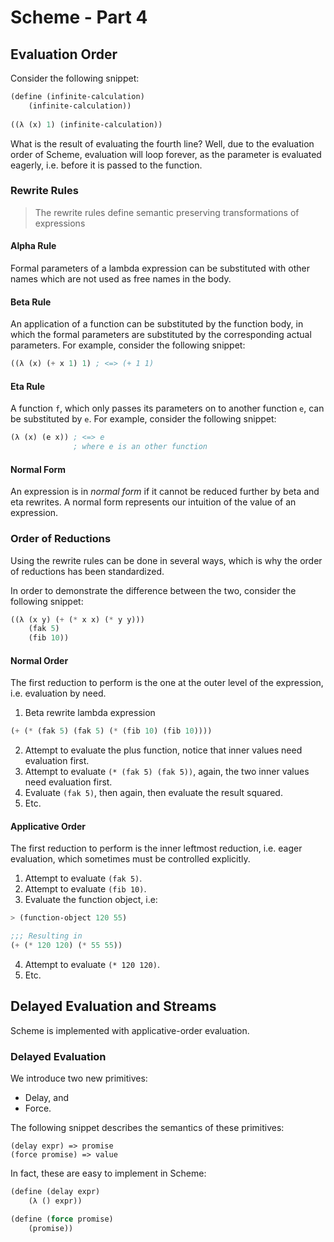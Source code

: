 # Scheme - Part 4

## Evaluation Order

Consider the following snippet:
```scheme
(define (infinite-calculation)
    (infinite-calculation))
    
((λ (x) 1) (infinite-calculation))
```
What is the result of evaluating the fourth line?
Well, due to the evaluation order of Scheme, evaluation will loop forever, as the parameter is evaluated eagerly, i.e. before it is passed to the function.

### Rewrite Rules
> The rewrite rules define semantic preserving transformations of expressions

#### Alpha Rule
Formal parameters of a lambda expression can be substituted with other names which are not used as free names in the body.

#### Beta Rule
An application of a function can be substituted by the function body, in which the formal parameters are substituted by the corresponding actual parameters.
For example, consider the following snippet:
```scheme
((λ (x) (+ x 1) 1) ; <=> (+ 1 1)
```

#### Eta Rule
A function `f`, which only passes its parameters on to another function `e`, can be substituted by `e`.
For example, consider the following snippet:

```scheme
(λ (x) (e x)) ; <=> e
              ; where e is an other function
```

#### Normal Form
An expression is in *normal form* if it cannot be reduced further by beta and eta rewrites.
A normal form represents our intuition of the value of an expression.

### Order of Reductions
Using the rewrite rules can be done in several ways, which is why the order of reductions has been standardized.

In order to demonstrate the difference between the two, consider the following snippet:
```scheme
((λ (x y) (+ (* x x) (* y y)))
    (fak 5)
    (fib 10))
```

#### Normal Order
The first reduction to perform is the one at the outer level of the expression, i.e. evaluation by need.

1. Beta rewrite lambda expression
```scheme
(+ (* (fak 5) (fak 5) (* (fib 10) (fib 10))))
```
2. Attempt to evaluate the plus function, notice that inner values need evaluation first.
3. Attempt to evaluate `(* (fak 5) (fak 5))`, again, the two inner values need evaluation first.
4. Evaluate `(fak 5)`, then again, then evaluate the result squared.
5. Etc.

#### Applicative Order
The first reduction to perform is the inner leftmost reduction, i.e. eager evaluation, which sometimes must be controlled explicitly.

1. Attempt to evaluate `(fak 5)`.
2. Attempt to evaluate `(fib 10)`.
3. Evaluate the function object, i.e:
```scheme
> (function-object 120 55)

;;; Resulting in
(+ (* 120 120) (* 55 55))
```
4. Attempt to evaluate `(* 120 120)`.
5. Etc.

## Delayed Evaluation and Streams
Scheme is implemented with applicative-order evaluation.

### Delayed Evaluation
We introduce two new primitives:
- Delay, and
- Force.

The following snippet describes the semantics of these primitives:
```
(delay expr) => promise
(force promise) => value
```

In fact, these are easy to implement in Scheme:
```scheme
(define (delay expr)
    (λ () expr))

(define (force promise)
    (promise))
```